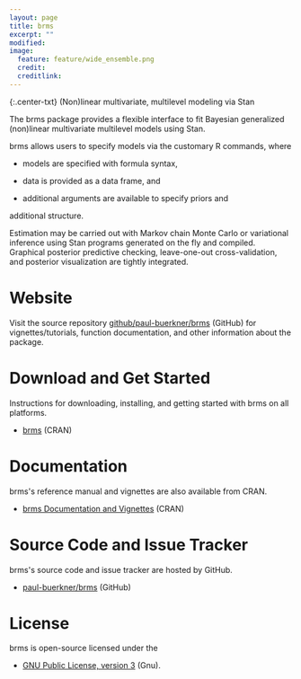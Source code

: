 ```yaml
---
layout: page
title: brms
excerpt: ""
modified:
image:
  feature: feature/wide_ensemble.png
  credit:
  creditlink:
---
```


{:.center-txt}
(Non)linear multivariate, multilevel modeling via Stan

The brms package provides a flexible interface to fit Bayesian generalized
(non)linear multivariate multilevel models using Stan.

brms allows users to specify models via the customary R commands, where

* <p>models are specified with formula syntax,</p>
* <p>data is provided as a data frame, and</p>
* <p>additional arguments are available to specify priors and
additional structure.</p>

Estimation may be carried out with Markov chain Monte Carlo or variational
inference using Stan programs generated on the fly and compiled. Graphical
posterior predictive checking, leave-one-out cross-validation, and posterior
visualization are tightly integrated.

# Website

Visit the source repository
[github/paul-buerkner/brms](https://github.com/paul-buerkner/brms)
<span class="note">(GitHub)</span> for vignettes/tutorials, function
documentation, and other information about the package.

# Download and Get Started

Instructions for downloading, installing, and getting started with
brms on all platforms.

* <p>
  <a href="https://cran.rstudio.com/web/packages/brms/">brms</a>
  <span class="note">(CRAN)</span>
  </p>


# Documentation

brms's reference manual and vignettes are also available from CRAN.

* <p>
  <a href="https://cran.rstudio.com/web/packages/brms/">brms
    Documentation and Vignettes</a>
  <span class="note">(CRAN)</span>
  </p>


# Source Code and Issue Tracker

brms's source code and issue tracker are hosted by GitHub.

* <p>
  <a href="https://github.com/paul-buerkner/brms">paul-buerkner/brms</a>
  <span class="note">(GitHub)</span>
  </p>


# License

brms is open-source licensed under the

* <p>
  <a href="http://www.gnu.org/licenses/gpl-3.0.en.html">GNU Public License, version 3</a>
  <span class="note">(Gnu)</span>.
  </p>
